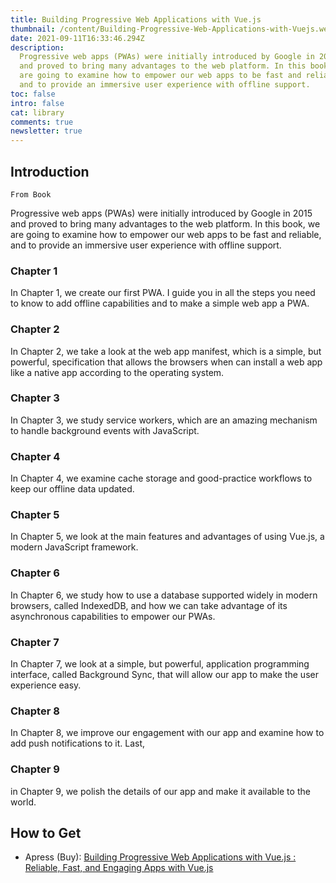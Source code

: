 ```yaml
---
title: Building Progressive Web Applications with Vue.js
thumbnail: /content/Building-Progressive-Web-Applications-with-Vuejs.webp
date: 2021-09-11T16:33:46.294Z
description:
  Progressive web apps (PWAs) were initially introduced by Google in 2015
  and proved to bring many advantages to the web platform. In this book, we
  are going to examine how to empower our web apps to be fast and reliable,
  and to provide an immersive user experience with offline support.
toc: false
intro: false
cat: library
comments: true
newsletter: true
---
```


## Introduction

`From Book`

Progressive web apps (PWAs) were initially introduced by Google in 2015
and proved to bring many advantages to the web platform. In this book, we
are going to examine how to empower our web apps to be fast and reliable,
and to provide an immersive user experience with offline support.

### Chapter 1

In Chapter 1, we create our first PWA. I guide you in all the steps you
need to know to add offline capabilities and to make a simple web app
a PWA.

### Chapter 2

In Chapter 2, we take a look at the web app manifest, which is a
simple, but powerful, specification that allows the browsers when can
install a web app like a native app according to the operating system.

### Chapter 3

In Chapter 3, we study service workers, which are an amazing mechanism to
handle background events with JavaScript.

### Chapter 4

In Chapter 4, we examine cache
storage and good-practice workflows to keep our offline data updated.

### Chapter 5

In Chapter 5, we look at the main features and advantages of using Vue.js, a
modern JavaScript framework.

### Chapter 6

In Chapter 6, we study how to use a database
supported widely in modern browsers, called IndexedDB, and how we can
take advantage of its asynchronous capabilities to empower our PWAs.

### Chapter 7

In Chapter 7, we look at a simple, but powerful, application programming
interface, called Background Sync, that will allow our app to make the user
experience easy.

### Chapter 8

In Chapter 8, we improve our engagement with our app
and examine how to add push notifications to it. Last,

### Chapter 9

in Chapter 9, we polish the details of our app and make it available to the world.

## How to Get

- Apress (Buy): [Building Progressive Web Applications with Vue.js : Reliable, Fast, and Engaging Apps with Vue.js](https://www.apress.com/gp/book/9781484253335)
